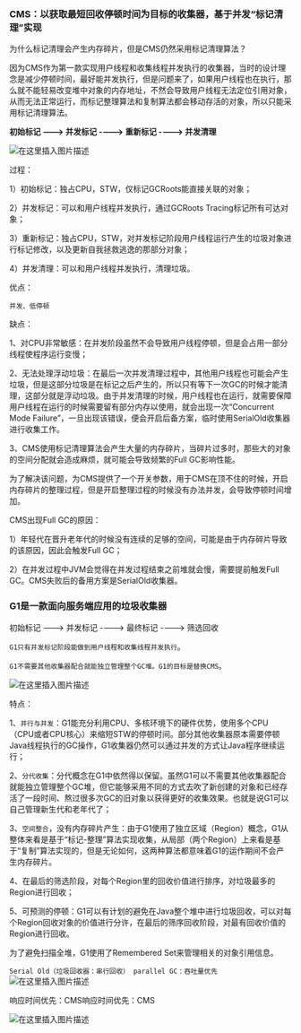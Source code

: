 ### CMS：以获取最短回收停顿时间为目标的收集器，基于并发“标记清理”实现


为什么标记清理会产生内存碎片，但是CMS仍然采用标记清理算法？

因为CMS作为第一款实现用户线程和收集线程并发执行的收集器，当时的设计理念是减少停顿时间，最好能并发执行，但是问题来了，如果用户线程也在执行，那么就不能轻易改变堆中对象的内存地址，不然会导致用户线程无法定位引用对象，从而无法正常运行，而标记整理算法和复制算法都会移动存活的对象，所以只能采用标记清理算法。

**初始标记  ---> 并发标记 ---->  重新标记  ----> 并发清理**

![在这里插入图片描述](https://img-blog.csdnimg.cn/cba125b11b5649c2ae653f3b91856508.png)

过程：

1）初始标记：独占CPU，STW，仅标记GCRoots能直接关联的对象；

2）并发标记：可以和用户线程并发执行，通过GCRoots Tracing标记所有可达对象；

3）重新标记：独占CPU，STW，对并发标记阶段用户线程运行产生的垃圾对象进行标记修改，以及更新自我拯救逃逸的那部分对象；

4）并发清理：可以和用户线程并发执行，清理垃圾。

优点：

`并发、低停顿`

缺点：

1、对CPU非常敏感：在并发阶段虽然不会导致用户线程停顿，但是会占用一部分线程使程序运行变慢；

2、无法处理浮动垃圾：在最后一次并发清理过程中，其他用户线程也可能会产生垃圾，但是这部分垃圾是在标记之后产生的，所以只有等下一次GC的时候才能清理，这部分就是浮动垃圾。由于并发清理的时候，用户线程也在运行，就需要保障用户线程在运行的时候需要留有部分内存以使用，就会出现一次“Concurrent Mode Failure”，一旦出现该错误，便会开启后备方案，临时使用SerialOld收集器进行收集工作。

3、CMS使用标记清理算法会产生大量的内存碎片，当碎片过多时，那些大的对象的空间分配就会造成麻烦，就可能会导致频繁的Full GC影响性能。

为了解决该问题，为CMS提供了一个开关参数，用于CMS在顶不住的时候，开启内存碎片的整理过程，但是开启整理过程的时候没有办法并发，会导致停顿时间增加。


CMS出现Full GC的原因：

1）年轻代在晋升老年代的时候没有连续的足够的空间，可能是由于内存碎片导致的该原因，因此会触发Full GC；

2）在并发过程中JVM会觉得在并发过程结束之前堆就会慢，需要提前触发Full GC。CMS失败后的备用方案是SerialOld收集器。

### G1是一款面向服务端应用的垃圾收集器

初始标记  ---> 并发标记  ----> 最终标记  ----> 筛选回收

`G1只有并发标记阶段能做到用户线程和收集线程并发执行`。

`G1不需要其他收集器配合就能独立管理整个GC堆。G1的目标是替换CMS`。

![在这里插入图片描述](https://img-blog.csdnimg.cn/03bb021239404fa9b602571fd2a2efee.png)

特点：

1、`并行与并发`：G1能充分利用CPU、多核环境下的硬件优势，使用多个CPU（CPU或者CPU核心）来缩短STW的停顿时间。部分其他收集器原本需要停顿Java线程执行的GC操作，G1收集器仍然可以通过并发的方式让Java程序继续运行；

2、`分代收集`：分代概念在G1中依然得以保留。虽然G1可以不需要其他收集器配合就能独立管理整个GC堆，但它能够采用不同的方式去吹了新创建的对象和已经存活了一段时间、熬过很多次GC的旧对象以获得更好的收集效果。也就是说G1可以自己管理新生代和老年代了；

3、`空间整合`，没有内存碎片产生：由于G1使用了独立区域（Region）概念，G1从整体来看是基于“标记-整理”算法实现收集，从局部（两个Region）上来看是基于“复制”算法实现的，但是无论如何，这两种算法都意味着G1的运作期间不会产生内存碎片。

4、在最后的筛选阶段，对每个Region里的回收价值进行排序，对垃圾最多的Region进行回收；

5、可预测的停顿：G1可以有计划的避免在Java整个堆中进行垃圾回收，可以对每个Region回收对象的价值进行分许，在最后的筛序回收阶段，对最有回收价值的Region进行回收。

为了避免扫描全堆，G1使用了Remembered Set来管理相关的对象引用信息。

`
Serial Old（垃圾回收器：串行回收）
parallel GC：吞吐量优先
`
![在这里插入图片描述](https://img-blog.csdnimg.cn/0b05218ec3e043dc8991b4a486b85738.png?x-oss-process=image/watermark,type_d3F5LXplbmhlaQ,shadow_50,text_Q1NETiBAbGVlZGNvZGVKb2huMDE=,size_14,color_FFFFFF,t_70,g_se,x_16)

响应时间优先：CMS响应时间优先：CMS

![在这里插入图片描述](https://img-blog.csdnimg.cn/d240c550f10a4a9d9c6883ef4e770c52.png?x-oss-process=image/watermark,type_d3F5LXplbmhlaQ,shadow_50,text_Q1NETiBAbGVlZGNvZGVKb2huMDE=,size_16,color_FFFFFF,t_70,g_se,x_16)
